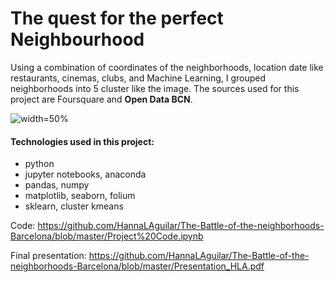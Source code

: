 # The quest for the perfect Neighbourhood

Using a combination of coordinates of the neighborhoods, location date like restaurants, cinemas, clubs, and Machine Learning, I grouped neighborhoods into 5 cluster like the image. The sources used for this project are Foursquare and **Open Data BCN**.

![width=50%](https://i.imgur.com/MjgAp94.png)


#### Technologies used in this project:
- python
- jupyter notebooks, anaconda
- pandas,  numpy
- matplotlib, seaborn, folium
- sklearn, cluster kmeans

Code: https://github.com/HannaLAguilar/The-Battle-of-the-neighborhoods-Barcelona/blob/master/Project%20Code.ipynb

Final presentation: https://github.com/HannaLAguilar/The-Battle-of-the-neighborhoods-Barcelona/blob/master/Presentation_HLA.pdf


```python

```
